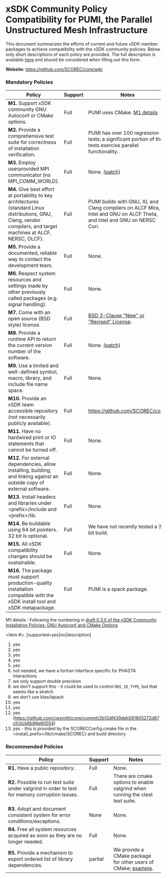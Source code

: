 # xSDK Community Policy Compatibility for PUMI, the Parallel Unstructured Mesh Infrastructure

This document summarizes the efforts of current and future xSDK member packages to achieve compatibility with the xSDK community policies. Below only short descriptions of each policy are provided. The full description is available [here](https://docs.google.com/document/d/1DCx2Duijb0COESCuxwEEK1j0BPe2cTIJ-AjtJxt3290/edit#heading=h.2hp5zbf0n3o3)
and should be considered when filling out this form.

**Website:** https://github.com/SCOREC/core/wiki

### Mandatory Policies

| Policy                 |Support| Notes                   |
|------------------------|-------|-------------------------|
|**M1.** Support xSDK community GNU Autoconf or CMake options. | Full | PUMI uses CMake. [M1 details](#m1-details)|
|**M2.** Provide a comprehensive test suite for correctness of installation verification. | Full | PUMI has over 100 regression tests; a significant portion of the tests exercise parallel functionality. |
|**M3.** Employ userprovided MPI communicator (no MPI_COMM_WORLD). | Full | None. [(patch)](https://github.com/cwsmith/core/commit/3896c203d2cfd489917be5329cd25e6460303b20) |
|**M4.** Give best effort at portability to key architectures (standard Linux distributions, GNU, Clang, vendor compilers, and target machines at ALCF, NERSC, OLCF). |Full| PUMI builds with GNU, XL and Clang compilers on ALCF Mira, Intel and GNU on ALCF Theta, and Intel and GNU on NERSC Cori. |
|**M5.** Provide a documented, reliable way to contact the development team.  |Full| None. |
|**M6.** Respect system resources and settings made by other previously called packages (e.g. signal handling). |Full| None. |
|**M7.** Come with an open source (BSD style) license. |Full| [BSD 3-Clause "New" or "Revised" License](https://github.com/SCOREC/core/blob/master/LICENSE). |
|**M8.** Provide a runtime API to return the current version number of the software. |Full| None. [(patch)](https://github.com/cwsmith/core/commit/1e64d7d761ec195f04c071a11e419cd4a361aaf1)|
|**M9.** Use a limited and well-defined symbol, macro, library, and include file name space. |Full| None. |
|**M10.** Provide an xSDK team accessible repository (not necessarily publicly available). |Full| https://github.com/SCOREC/core/ |
|**M11.** Have no hardwired print or IO statements that cannot be turned off. | Full | None. |
|**M12.** For external dependencies, allow installing, building, and linking against an outside copy of external software. |Full| None. |
|**M13.** Install headers and libraries under \<prefix\>/include and \<prefix\>/lib. |Full| None. |
|**M14.** Be buildable using 64 bit pointers. 32 bit is optional. |Full| We have not recently tested a 32 bit build. |
|**M15.** All xSDK compatibility changes should be sustainable. |Full| None. |
|**M16.** The package must support production-quality installation compatible with the xSDK install tool and xSDK metapackage. |Full| PUMI is a spack package. |

M1 details <a id="m1-details"></a>:
Following the numbering in [draft 0.3.0 of the xSDK Community Installation Policies:
GNU Autoconf and CMake Options](https://figshare.com/articles/xSDK_Community_Installation_Policies_GNU_Autoconf_and_CMake_Options/4495133)

<item #>. [supported=yes|no|description]

1. yes
2. yes
3. yes
4. yes
5. yes
6. not needed, we have a fortran interface specific for PHASTA interactions
7. we only support double precision
8. we don't support this - it could be used to control `MDS_ID_TYPE`, but that seems like a stretch
9. we don't use blas/lapack
10. yes
11. yes
12. yes (https://github.com/cwsmith/core/commit/2b12df439deb581805272d87cfc0cb6b96e60054)
13. yes - this is provided by the SCORECConfig.cmake file in the <install_prefix>/lib/cmake/SCOREC/ and build directory

### Recommended Policies

| Policy                 |Support| Notes                   |
|------------------------|-------|-------------------------|
|**R1.** Have a public repository. |Full| None. |
|**R2.** Possible to run test suite under valgrind in order to test for memory corruption issues. |Full| There are cmake options to enable valgrind when running the ctest test suite. |
|**R3.** Adopt and document consistent system for error conditions/exceptions. |None| None. |
|**R4.** Free all system resources acquired as soon as they are no longer needed. |Full| None. |
|**R5.** Provide a mechanism to export ordered list of library dependencies. |partial| We provide a CMake package for other users of CMake; [example](https://github.com/SCOREC/core/blob/master/doc/user_CMakeLists.cmake). |
